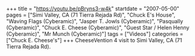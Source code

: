 +++
title = "https://youtu.be/pBryns3-w4k"
startdate = "2007-05-00"
pages = ["Simi Valley, CA (71 Tierra Rejada Rd)", "Chuck E's House", "Waving Flags (Cyberamic)", "Jasper T. Jowls (Cyberamic)", "Pasqually (Cyberamic)", "Chuck E. Cheese (Cyberamic)", "Guest Star / Helen Henny (Cyberamic)", "Mr Munch (Cyberamic)"]
tags = ["Videos"]
categories = ["Chuck E. Cheese's"]
+++
CheeseVention 4 visit to Simi Valley, CA (71 Tierra Rejada Rd).
